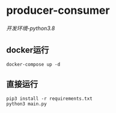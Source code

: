 # producer-consumer
###### 开发环境-python3.8

## docker运行

```
docker-compose up -d
```

## 直接运行

```
pip3 install -r requirements.txt
python3 main.py
```
